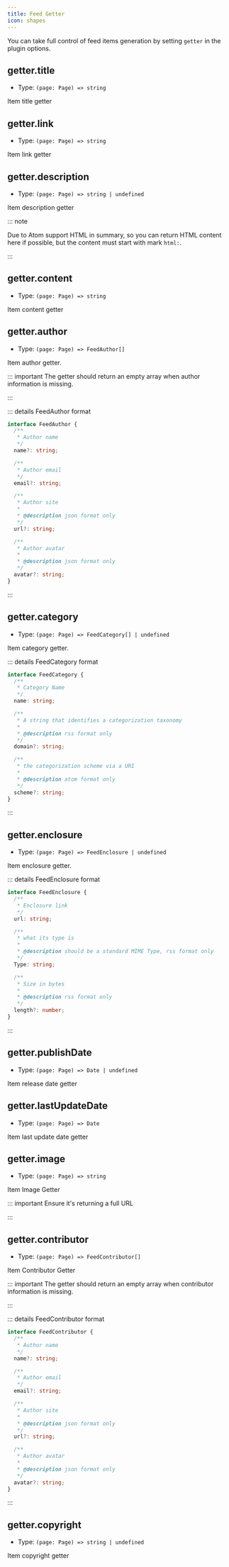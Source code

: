 ```yaml
---
title: Feed Getter
icon: shapes
---
```


You can take full control of feed items generation by setting `getter` in the plugin options.

## getter.title

- Type: `(page: Page) => string`

Item title getter

## getter.link

- Type: `(page: Page) => string`

Item link getter

## getter.description

- Type: `(page: Page) => string | undefined`

Item description getter

::: note

Due to Atom support HTML in summary, so you can return HTML content here if possible, but the content must start with mark `html:`.

:::

## getter.content

- Type: `(page: Page) => string`

Item content getter

## getter.author

- Type: `(page: Page) => FeedAuthor[]`

Item author getter.

::: important The getter should return an empty array when author information is missing.

:::

::: details FeedAuthor format

```ts
interface FeedAuthor {
  /**
   * Author name
   */
  name?: string;

  /**
   * Author email
   */
  email?: string;

  /**
   * Author site
   *
   * @description json format only
   */
  url?: string;

  /**
   * Author avatar
   *
   * @description json format only
   */
  avatar?: string;
}
```

:::

## getter.category

- Type: `(page: Page) => FeedCategory[] | undefined`

Item category getter.

::: details FeedCategory format

```ts
interface FeedCategory {
  /**
   * Category Name
   */
  name: string;

  /**
   * A string that identifies a categorization taxonomy
   *
   * @description rss format only
   */
  domain?: string;

  /**
   * the categorization scheme via a URI
   *
   * @description atom format only
   */
  scheme?: string;
}
```

:::

## getter.enclosure

- Type: `(page: Page) => FeedEnclosure | undefined`

Item enclosure getter.

::: details FeedEnclosure format

```ts
interface FeedEnclosure {
  /**
   * Enclosure link
   */
  url: string;

  /**
   * what its type is
   *
   * @description should be a standard MIME Type, rss format only
   */
  Type: string;

  /**
   * Size in bytes
   *
   * @description rss format only
   */
  length?: number;
}
```

:::

## getter.publishDate

- Type: `(page: Page) => Date | undefined`

Item release date getter

## getter.lastUpdateDate

- Type: `(page: Page) => Date`

Item last update date getter

## getter.image

- Type: `(page: Page) => string`

Item Image Getter

::: important Ensure it's returning a full URL

:::

## getter.contributor

- Type: `(page: Page) => FeedContributor[]`

Item Contributor Getter

::: important The getter should return an empty array when contributor information is missing.

:::

::: details FeedContributor format

```ts
interface FeedContributor {
  /**
   * Author name
   */
  name?: string;

  /**
   * Author email
   */
  email?: string;

  /**
   * Author site
   *
   * @description json format only
   */
  url?: string;

  /**
   * Author avatar
   *
   * @description json format only
   */
  avatar?: string;
}
```

:::

## getter.copyright

- Type: `(page: Page) => string | undefined`

Item copyright getter

